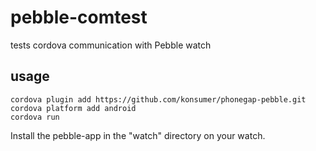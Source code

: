 # pebble-comtest

tests cordova communication with Pebble watch

## usage

    cordova plugin add https://github.com/konsumer/phonegap-pebble.git
    cordova platform add android
    cordova run

Install the pebble-app in the "watch" directory on your watch.